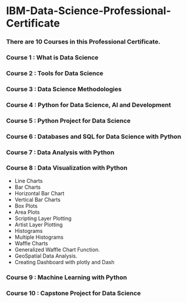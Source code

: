 # **IBM-Data-Science-Professional-Certificate**
### There are 10 Courses in this Professional Certificate.

### **Course 1 : What is Data Science**
### **Course 2 : Tools for Data Science**
### **Course 3 : Data Science Methodologies**
### **Course 4 : Python for Data Science, AI and Development**
### **Course 5 : Python Project for Data Science**
### **Course 6 : Databases and SQL for Data Science with Python**
### **Course 7 : Data Analysis with Python**
### **Course 8 : Data Visualization with Python**
 + Line Charts
 + Bar Charts
 + Horizontal Bar Chart
 + Vertical Bar Charts
 + Box Plots
 + Area Plots
 + Scripting Layer Plotting
 + Artist Layer Plotting
 + Histograms
 + Multiple Histograms
 + Waffle Charts
 + Generalized Waffle Chart Function.
 + GeoSpatial Data Analysis.
 + Creating Dashboard with plotly and Dash
### **Course 9 : Machine Learning with Python**
### **Course 10 : Capstone Project for Data Science**


